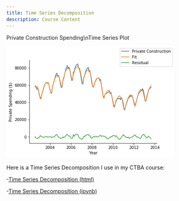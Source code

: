```yaml
---
title: Time Series Decomposition
description: Course Content
---
```


Private Construction Spending\nTime Series Plot


![Private TS Plot](tsplot.png)

Here is a Time Series Decomposition I use in my CTBA course:

-[Time Series Decomposition (html)](M3TSDecomposition.html)

-[Time Series Decomposition (ipynb)](M3TSDecomposition.ipynb)
